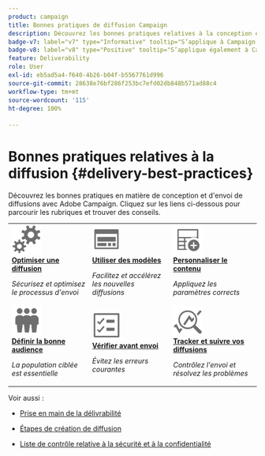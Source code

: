 ```yaml
---
product: campaign
title: Bonnes pratiques de diffusion Campaign
description: Découvrez les bonnes pratiques relatives à la conception et à lʼenvoi dʼune diffusion
badge-v7: label="v7" type="Informative" tooltip="S’applique à Campaign Classic v7"
badge-v8: label="v8" type="Positive" tooltip="S’applique également à Campaign v8"
feature: Deliverability
role: User
exl-id: eb5ad5a4-f640-4b26-b04f-b5567761d996
source-git-commit: 28638e76bf286f253bc7efd02db848b571ad88c4
workflow-type: tm+mt
source-wordcount: '115'
ht-degree: 100%

---
```


# Bonnes pratiques relatives à la diffusion {#delivery-best-practices}


Découvrez les bonnes pratiques en matière de conception et d&#39;envoi de diffusions avec Adobe Campaign. Cliquez sur les liens ci-dessous pour parcourir les rubriques et trouver des conseils.

<table>
<tr>
  <td>
    <a href="optimize-delivery.md">
      <img alt="Optimiser" src="assets/do-not-localize/optimize.svg" width="60px"/>
    </a>
    <div>
      <a href="optimize-delivery.md">
    <strong>Optimiser une diffusion</strong>
    </a>
    </div>
    <p>
    <em>Sécurisez et optimisez le processus d'envoi</em>
    <p>
  </td>
   <td>
    <a href="use-templates.md">
      <img alt="Modèles" src="assets/do-not-localize/design.svg" width="60px"/>
    </a>
    <div>
      <a href="use-templates.md">
    <strong>Utiliser des modèles</strong>
    </a>
    </div>
    <p>
    <em>Facilitez et accélérez les nouvelles diffusions</em>
    <p>
  </td>
  <td>
    <a href="design-and-personalize.md">
      <img alt="Conception" src="assets/do-not-localize/custom.svg" width="60px"/>
    </a>
    <div>
      <a href="design-and-personalize.md">
    <strong>Personnaliser le contenu</strong>
    </a>
    </div>
    <p>
    <em>Appliquez les paramètres corrects</em>
    <p>
  </td>
</tr>
<tr>
  <td>
    <a href="define-the-right-audience.md">
      <img alt="Cible" src="assets/do-not-localize/profiles.svg" width="60px"/>
    </a>
    <div>
      <a href="define-the-right-audience.md">
    <strong>Définir la bonne audience</strong>
    </a>
    </div>
    <p>
    <em>La population ciblée est essentielle</em>
    <p>
  </td>
   <td>
    <a href="check-before-sending.md">
      <img alt="Vérifier" src="assets/do-not-localize/start.svg" width="60px"/>
    </a>
    <div>
      <a href="check-before-sending.md">
    <strong>Vérifier avant envoi</strong>
    </a>
    </div>
    <p>
    <em>Évitez les erreurs courantes</em>
    <p>
  </td>
  <td>
    <a href="track-and-monitor.md">
      <img alt="Optimiser" src="assets/do-not-localize/troubleshoot.svg" width="60px"/>
    </a>
    <div>
      <a href="track-and-monitor.md">
    <strong>Tracker et suivre vos diffusions</strong>
    </a>
    </div>
    <p>
    <em>Contrôlez l'envoi et résolvez les problèmes</em>
    <p>
  </td>
</tr>
</table>

Voir aussi :

* [Prise en main de la délivrabilité](about-deliverability.md)

* [Étapes de création de diffusion](steps-about-delivery-creation-steps.md)

* [Liste de contrôle relative à la sécurité et à la confidentialité](https://helpx.adobe.com/fr/campaign/kb/acc-security.html)
